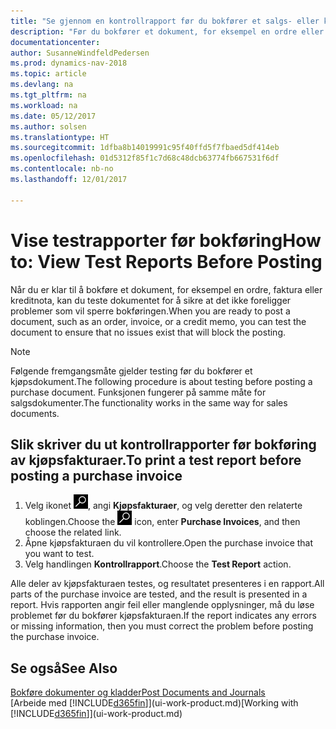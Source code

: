 ```yaml
---
title: "Se gjennom en kontrollrapport før du bokfører et salgs- eller kjøpsdokument"
description: "Før du bokfører et dokument, for eksempel en ordre eller kreditnota, kan du teste og gå gjennom det for å se etter feil som kan blokkere bokføringen."
documentationcenter: 
author: SusanneWindfeldPedersen
ms.prod: dynamics-nav-2018
ms.topic: article
ms.devlang: na
ms.tgt_pltfrm: na
ms.workload: na
ms.date: 05/12/2017
ms.author: solsen
ms.translationtype: HT
ms.sourcegitcommit: 1dfba8b14019991c95f40ffd5f7fbaed5df414eb
ms.openlocfilehash: 01d5312f85f1c7d68c48dcb63774fb667531f6df
ms.contentlocale: nb-no
ms.lasthandoff: 12/01/2017

---
```

# <a name="how-to-view-test-reports-before-posting"></a><span data-ttu-id="aa4f4-103">Vise testrapporter før bokføring</span><span class="sxs-lookup"><span data-stu-id="aa4f4-103">How to: View Test Reports Before Posting</span></span>
<span data-ttu-id="aa4f4-104">Når du er klar til å bokføre et dokument, for eksempel en ordre, faktura eller kreditnota, kan du teste dokumentet for å sikre at det ikke foreligger problemer som vil sperre bokføringen.</span><span class="sxs-lookup"><span data-stu-id="aa4f4-104">When you are ready to post a document, such as an order, invoice, or a credit memo, you can test the document to ensure that no issues exist that will block the posting.</span></span>

> [!NOTE]  
>   <span data-ttu-id="aa4f4-105">Følgende fremgangsmåte gjelder testing før du bokfører et kjøpsdokument.</span><span class="sxs-lookup"><span data-stu-id="aa4f4-105">The following procedure is about testing before posting a purchase document.</span></span> <span data-ttu-id="aa4f4-106">Funksjonen fungerer på samme måte for salgsdokumenter.</span><span class="sxs-lookup"><span data-stu-id="aa4f4-106">The functionality works in the same way for sales documents.</span></span>

## <a name="to-print-a-test-report-before-posting-a-purchase-invoice"></a><span data-ttu-id="aa4f4-107">Slik skriver du ut kontrollrapporter før bokføring av kjøpsfakturaer.</span><span class="sxs-lookup"><span data-stu-id="aa4f4-107">To print a test report before posting a purchase invoice</span></span>
1. <span data-ttu-id="aa4f4-108">Velg ikonet ![Søk etter side eller rapport](media/ui-search/search_small.png "Søk etter side eller rapport"), angi **Kjøpsfakturaer**, og velg deretter den relaterte koblingen.</span><span class="sxs-lookup"><span data-stu-id="aa4f4-108">Choose the ![Search for Page or Report](media/ui-search/search_small.png "Search for Page or Report icon") icon, enter **Purchase Invoices**, and then choose the related link.</span></span>
2. <span data-ttu-id="aa4f4-109">Åpne kjøpsfakturaen du vil kontrollere.</span><span class="sxs-lookup"><span data-stu-id="aa4f4-109">Open the purchase invoice that you want to test.</span></span>
3. <span data-ttu-id="aa4f4-110">Velg handlingen **Kontrollrapport**.</span><span class="sxs-lookup"><span data-stu-id="aa4f4-110">Choose the **Test Report** action.</span></span>  

<span data-ttu-id="aa4f4-111">Alle deler av kjøpsfakturaen testes, og resultatet presenteres i en rapport.</span><span class="sxs-lookup"><span data-stu-id="aa4f4-111">All parts of the purchase invoice are tested, and the result is presented in a report.</span></span> <span data-ttu-id="aa4f4-112">Hvis rapporten angir feil eller manglende opplysninger, må du løse problemet før du bokfører kjøpsfakturaen.</span><span class="sxs-lookup"><span data-stu-id="aa4f4-112">If the report indicates any errors or missing information, then you must correct the problem before posting the purchase invoice.</span></span>

## <a name="see-also"></a><span data-ttu-id="aa4f4-113">Se også</span><span class="sxs-lookup"><span data-stu-id="aa4f4-113">See Also</span></span>
[<span data-ttu-id="aa4f4-114">Bokføre dokumenter og kladder</span><span class="sxs-lookup"><span data-stu-id="aa4f4-114">Post Documents and Journals</span></span>](ui-post-documents-journals.md)  
<span data-ttu-id="aa4f4-115">[Arbeide med [!INCLUDE[d365fin](includes/d365fin_md.md)]](ui-work-product.md)</span><span class="sxs-lookup"><span data-stu-id="aa4f4-115">[Working with [!INCLUDE[d365fin](includes/d365fin_md.md)]](ui-work-product.md)</span></span>



